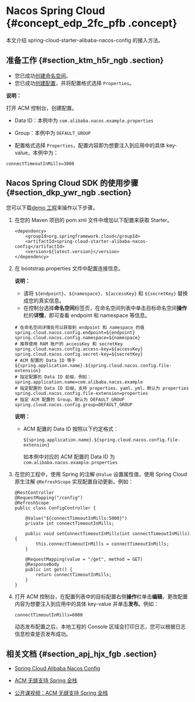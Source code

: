 # Nacos Spring Cloud {#concept_edp_2fc_pfb .concept}

本文介绍 spring-cloud-starter-alibaba-nacos-config 的接入方法。

## 准备工作 {#section_ktm_h5r_ngb .section}

-   您已成功[创建命名空间](../../../../../intl.zh-CN/用户指南/创建命名空间.md#)。
-   您已成功[创建配置](../../../../../intl.zh-CN/用户指南/创建配置.md#)，并将配置格式选择 `Properties`。

**说明：** 

打开 ACM 控制台，创建配置。

-   Data ID：本例中为 `com.alibaba.nacos.example.properties`

-   Group：本例中为 `DEFAULT_GROUP`
-   配置格式选择 `Properties`，配置内容即为想要注入到应用中的具体 key-value，本例中为：


```
connectTimeoutInMills=3000
```

## Nacos Spring Cloud SDK 的使用步骤 {#section_dkp_ywr_ngb .section}

您可以下载[demo 工程](https://github.com/nacos-group/nacos-examples/tree/acm/nacos-spring-cloud-example/nacos-spring-cloud-config-example)来操作以下步骤。

1.  在您的 Maven 项目的 pom.xml 文件中增加以下配置来获取 Starter。

    ```
    <dependency>
        <groupId>org.springframework.cloud</groupId>
        <artifactId>spring-cloud-starter-alibaba-nacos-config</artifactId>
        <version>${latest.version}</version>
    </dependency>
    ```

2.  在 bootstrap.properties 文件中配置连接信息。

    **说明：** 

    -   请将 `${endpoint}`、`${namespace}`、`${accessKey}` 和 `${secretKey}` 替换成您的真实信息。
    -   在控制台选择**命名空间**标签页，在命名空间列表中单击目标命名空间**操作**栏的**详情**，即可查看 endpoint 和 namespace 等信息。
    ```
    # 在命名空间详情处可以获取到 endpoint 和 namespace 的值
    spring.cloud.nacos.config.endpoint=${endpoint}
    spring.cloud.nacos.config.namespace=${namespace}
    # 推荐使用 RAM 账户的 accessKey 和 secretKey
    spring.cloud.nacos.config.access-key=${accessKey}
    spring.cloud.nacos.config.secret-key=${secretKey}
    # ACM 配置的 Data ID 等于 ${spring.application.name}.${spring.cloud.nacos.config.file-extension}
    # 指定配置的 Data ID 前缀，例如：
    spring.application.name=com.alibaba.nacos.example
    # 指定配置的 Data ID 后缀，支持 properties、yaml、yml，默认为 properties
    spring.cloud.nacos.config.file-extension=properties
    # 指定 ACM 配置的 Group，默认为 DEFAULT_GROUP
    spring.cloud.nacos.config.group=DEFAULT_GROUP
    
    ```

    **说明：** 

    -   ACM 配置的 Data ID 按照以下约定格式：

        `${spring.application.name}.${spring.cloud.nacos.config.file-extension}`

        如本例中对应的 ACM 配置的 Data ID 为 `com.alibaba.nacos.example.properties`

3.  在您的工程中，使用 Spring 的注解 `@Value` 设置属性值，使用 Spring Cloud 原生注解 `@RefreshScope` 实现配置自动更新。例如：

    ```
    @RestController
    @RequestMapping("/config")
    @RefreshScope
    public class ConfigController {
        
        @Value("${connectTimeoutInMills:5000}")
        private int connectTimeoutInMills;
    
        public void setConnectTimeoutInMills(int connectTimeoutInMills) {
            this.connectTimeoutInMills = connectTimeoutInMills;
        }
    
        @RequestMapping(value = "/get", method = GET)
        @ResponseBody
        public int get() {
            return connectTimeoutInMills;
        }
    }
    ```

4.  打开 ACM 控制台，在配置列表中的目标配置右侧**操作**栏单击**编辑**，更改配置内容为想要注入到应用中的具体 key-value 并单击**发布**。例如：

    ```
    connectTimeoutInMills=6000
    ```

    动态发布配置之后，本地工程的 Console 区域会打印日志，您可以根据日志信息检查是否发布成功。


## 相关文档 {#section_apj_hjx_fgb .section}

-   [Spring Cloud Alibaba Nacos Config](https://github.com/spring-cloud-incubator/spring-cloud-alibaba/wiki/Nacos-config)

-   [ACM 无缝支持 Spring 全栈](https://yq.aliyun.com/articles/688108)
-   [公开课视频：ACM 无缝支持 Spring 全栈](https://yq.aliyun.com/live/853)

